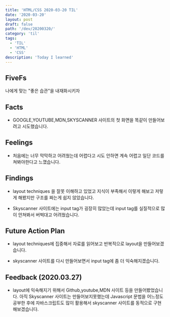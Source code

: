 ```yaml
---
title: 'HTML/CSS 2020-03-20 TIL'
date: '2020-03-20'
layout: post
draft: false
path: '/dev/20200320/'
category: 'til'
tags:
  - 'TIL'
  - 'HTML'
  - 'CSS'
description: 'Today I learned'
---
```


## FiveFs

나에게 맞는 "좋은 습관"을 내재화시키자

## Facts

- GOOGLE,YOUTUBE,MDN,SKYSCANNER 사이트의 첫 화면을 똑같이 만들어보려고 시도했습니다.

## Feelings

- 처음에는 너무 막막하고 어려웠는데 어렵다고 시도 안하면 계속 어렵고 일단 코드를 쳐봐야한다고 느꼈습니다.

## Findings

- layout techniques 을 잘못 이해하고 있었고 지식이 부족해서 이렇게 해보고 저렇게 해봤지만 구조를 짜는게 쉽지 않았습니다.

- Skyscanner 사이트에는 input tag가 굉장히 많았는데 input tag를 실질적으로 많이 안쳐봐서 버벅대고 어려웠습니다.

## Future Action Plan

- layout techniques에 집중해서 자료를 읽어보고 반복적으로 layout을 만들어보겠습니다.

- skyscanner 사이트를 다시 만들어보면서 input tag에 좀 더 익숙해지겠습니다.

## Feedback (2020.03.27)

- layout에 익숙해지기 위해서 Github,youtube,MDN 사이트 등을 만들어봤었습니다. 아직 Skyscanner 사이트는 만들어보지못했는데 Javascript 문법을 어느정도 공부한 후에 자바스크립트도 많이 활용해서 skyscanner 사이트를 동적으로 구현해보겠습니다.

